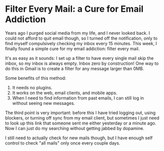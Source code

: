 # Filter Every Mail: a Cure for Email Addiction

Years ago I purged social media from my life, 
 and I never looked back.
I could not afford to quit email though,
 so I turned off the notification,
 only to find myself compulsively checking
 my inbox every 15 minutes.
This week, I finally found a simple cure
 for my email addiction:
 filter every mail.

It's as easy as it sounds:
I set up a filter to have every single mail
 skip the inbox, so my inbox is always empty.
Inbox zero by construction!
One way to do this in Gmail is to create a filter
 for any message larger than 0MB.

Some benefits of this method:
1. It needs no plugins.
2. It works on the web, email clients, and mobile apps.
3. When I need to find information from past emails, I can still log in without seeing new messages. 

The third point is very important: 
 before this I have tried logging out, 
 using blockers, 
 or turning off sync from my email client, 
 but sometimes I just need to look up this link
 that someone sent me either yesterday or a minute ago.
Now I can just do my searching without getting
 jabbed by dopamine.

I still need to actually check for new mails though,
 but I have enough self control to check "all mails" 
 only once every couple days.
